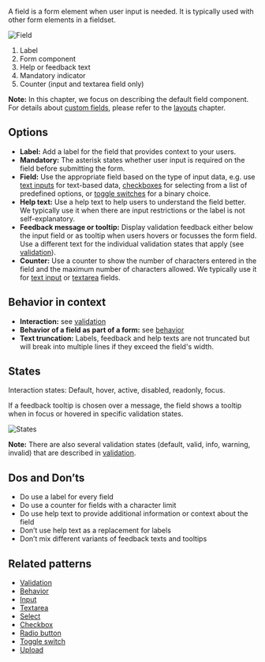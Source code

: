 A field is a form element when user input is needed. It is typically used with other form elements in a fieldset.

![Field](https://www.figma.com/design/wEptRgAezDU1z80Cn3eZ0o/iX-Pattern-Illustrations?node-id=2781-323&t=pKzFQBhaXmjTsR8P-4)

1. Label
2. Form component
3. Help or feedback text
4. Mandatory indicator
5. Counter (input and textarea field only)

**Note:** In this chapter, we focus on describing the default field component. For details about [custom fields](custom-field.md), please refer to the [layouts](forms-layouts.md) chapter.

## Options
- **Label:** Add a label for the field that provides context to your users.
- **Mandatory:** The asterisk states whether user input is required on the field before submitting the form.
- **Field:** Use the appropriate field based on the type of input data, e.g. use  [text inputs](../input.md) for text-based data, [checkboxes](../checkbox.md) for selecting from a list of predefined options, or [toggle switches](../toogle.md) for a binary choice.
- **Help text:** Use a help text to help users to understand the field better. We typically use it when there are input restrictions or the label is not self-explanatory.
- **Feedback message or tooltip:** Display validation feedback either below the input field or as tooltip when users hovers or focusses the form field. Use a different text for the individual validation states that apply (see [validation](forms-validation.md)).
- **Counter:** Use a counter to show the number of characters entered in the field and the maximum number of characters allowed. We typically use it for [text input](../input.md) or [textarea](../textarea.md) fields.

## Behavior in context
- **Interaction:** see [validation](forms-validation.md)
- **Behavior of a field as part of a form:** see [behavior](forms-validation)
- **Text truncation:** Labels, feedback and help texts are not truncated but will break into multiple lines if they exceed the field's width.

## States
Interaction states: Default, hover, active, disabled, readonly, focus. 

If a feedback tooltip is chosen over a message, the field shows a tooltip when in focus or hovered in specific validation states.

![States](https://www.figma.com/design/wEptRgAezDU1z80Cn3eZ0o/iX-Pattern-Illustrations?node-id=2781-12426&t=pKzFQBhaXmjTsR8P-4)

**Note:** There are also several validation states (default, valid, info, warning, invalid) that are described in [validation](forms-validation.md).

## Dos and Don’ts
- Do use a label for every field
- Do use a counter for fields with a character limit
- Do use help text to provide additional information or context about the field
- Don’t use help text as a replacement for labels
- Don’t mix different variants of feedback texts and tooltips

## Related patterns
- [Validation](forms-validation.md)
- [Behavior](forms-behavior.md)
- [Input](input.md)
- [Textarea](textarea.md)
- [Select](select.md)
- [Checkbox](checkbox.md)
- [Radio button](radio-button.md)
- [Toggle switch](toogle.md)
- [Upload](upload.md)
